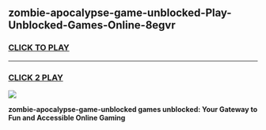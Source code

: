 
## zombie-apocalypse-game-unblocked-Play-Unblocked-Games-Online-8egvr
<h3>
<a href="https://premium76.site?title=zombie-apocalypse-game-unblocked&ref=25A">CLICK TO PLAY</a></h3>
<hr>

<h3>
<a href="https://premium76.site?title=zombie-apocalypse-game-unblocked&ref=25A">CLICK 2 PLAY</a>
  
</h3>

<a href="https://premium76.site?title=zombie-apocalypse-game-unblocked&ref=25A"><img src="https://clearcache.store/games.png"></a>


**zombie-apocalypse-game-unblocked games unblocked: Your Gateway to Fun and Accessible Online Gaming**
